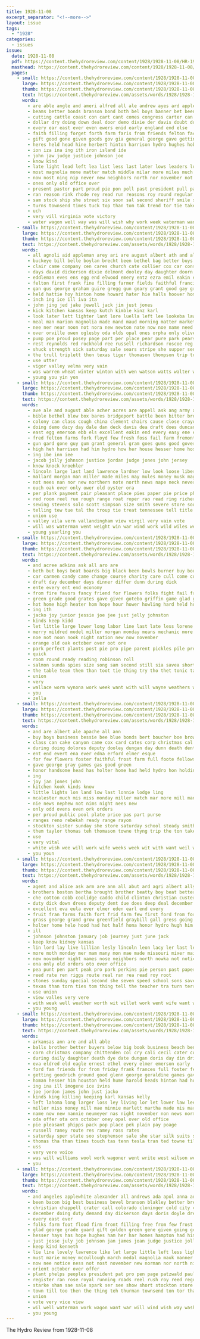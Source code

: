 ```yaml
---
title: 1928-11-08
excerpt_separator: "<!--more-->"
layout: issue
tags:
  - "1928"
categories:
  - issues
issue:
  date: 1928-11-08
  pdf: https://content.thehydroreview.com/content/1928/1928-11-08/HR-1928-11-08.pdf
  masthead: https://content.thehydroreview.com/content/1928/1928-11-08/masthead/HR-1928-11-08.jpg
  pages:
    - small: https://content.thehydroreview.com/content/1928/1928-11-08/small/HR-1928-11-08-01.jpg
      large: https://content.thehydroreview.com/content/1928/1928-11-08/large/HR-1928-11-08-01.jpg
      thumb: https://content.thehydroreview.com/content/1928/1928-11-08/thumbnails/HR-1928-11-08-01.jpg
      text: https://content.thehydroreview.com/assets/words/1928/1928-11-08/HR-1928-11-08-01.txt
      words:
        - are able angle and ameri alfred all ale andrew ayes ard appleman apache ande
        - beams better bonds branson bond both bel boys banner bet been but back basen boyles begin bill busi brought burma business bros borde bei best buys
        - cutting cattle coast con cart cant comes congress carter can court clerk chamber coy corn cumming champlin carolina caddo common crim cast county church carry chappell count cummings circle
        - dollar dry doing down deal door demo dixie der davis doubt done doyle day does duce degree
        - every ear east ever even ewers enid early england end else
        - faith filling forget forth farm faris from friends felton face frank found favor field front florida former ference firm first for fore
        - gift good gone given goods gov gia general george gave getting grown governor
        - heres held head hine herbert hinton harrison hydro hughes hobart haggard hoover has home hind holter had horse hard him hage her hume
        - ion iza ina ing ith iron island ide
        - john jaw judge justice johnson joe
        - know kind
        - late light lead left lea list less last later lows leaders loy lines longer large lawrence like long losing little lucky
        - most magnolia mone matter match middle milar more miles much many made mass men maguire money must means major mis miller marshall mohrbacher minor morning moy mauk
        - now nost ning nip never new neighbors north nor november not nations night
        - ones only old office over
        - present pastor part proud pie pon poll past president pull pas pulling pest paper parson public people plant page
        - ran reason rink rhode rey read run reasons roy round regular rood robinson rule
        - sam stock ship she street six soon sal second sheriff smile senat sewer shown safer smith sell south solid state states store sey stand station swindall san see sweep surplus schantz span send settle sider said steven special sale sed
        - turns townsend times tuck top than tom tak trend tor tie take turn toy tex them town thurs the team thing tucker tod too ted thacker texas taken
        - uch
        - very vill virginia vote victory
        - water wagon well way was will wish why work week waterman want weeks with ware wife works west while
    - small: https://content.thehydroreview.com/content/1928/1928-11-08/small/HR-1928-11-08-02.jpg
      large: https://content.thehydroreview.com/content/1928/1928-11-08/large/HR-1928-11-08-02.jpg
      thumb: https://content.thehydroreview.com/content/1928/1928-11-08/thumbnails/HR-1928-11-08-02.jpg
      text: https://content.thehydroreview.com/assets/words/1928/1928-11-08/HR-1928-11-08-02.txt
      words:
        - all agnoli aid appleman arey ari are august albert ath and alfalfa addi alsup ain ani arnold aaron
        - buckeye bill belle boylan brecht been bethel bag better buys black bet baldwin bone business butter butler born but barber bottle baby bryan bright bishop ben baugh bro bridgeport bio braly brought betting bogus brother barnes bradley bernice bertha bird bond bryon
        - clair came company cen cares church cate collier cox car constant cand craig cotton cold claude case cancer city charles creek corn can cad cottonwood chapell caddo
        - days david dickerson dixie delmont dooley day daughter doorn deer dinner din dunlap dora death doy dennis daughters
        - eddleman eves ens egg end elwood emery entz ezra emil eakin ethel ewing epperly ear elmer every even
        - felton first frank fine filling farmer fields faithful francia few friends folks frames fil fay fall from foy fost fan fred friday for
        - gan gus george graham guire gregg gun geary grant good gay grand guy gal glad grover germany gales ghering grady georg
        - held hattie hoy hinton home howard hater hie halls hoover homes had hime hamons how hazel health hee hina harri hydro hafer house hatch heidebrecht herndon hammer hamburg hae hunting hair her heir hudson hon hot herbert has
        - inch ing ice ill iva ita
        - john jing jed jake jewell jack jim just jones
        - kick kitchen kansas keep kutch kimble kinz karl
        - look later lett lighter lant lore luella left lee lookeba lawton live late last let land loomis list lowell ling lash little louise leedy
        - meal man marion magnolia made mand maud morning matter market maa mannings monday mobile milton mil maguire mash mae milk millet miss much mosier miller martin mon mande marshall mound
        - nee ner near noon not nora new newton nate now noe name need noel night needs necessary note november
        - over orville owen oglesby oda olds opal ones orpha only oliver ottinger
        - pump poe proud posey page part per place pear pure park pearson past pein pete present pie pitzer
        - rest reynolds red rockhold ree russell richardson roscoe reg route ras rates rain roy rust remedies ray res regular riley ruth ran rakin
        - shuck strength sick saturday sale sears stripe she supper send see son station staples spain small sun south stockton swan sturgill sincere stans strong suite sek shorter side sia sunday sullens special scott serge sake smith sister simpson sites school shelton street suter squirrel
        - the trull triplett thon texas tiger thomason thompson trip too tine tose thoma them tag tickel top tye tin tho tor than
        - use utter
        - vigor valley velma very vain
        - was warren wheat winter winton with wen watson watts walter weatherford warkentin wake welcome weather wit way week weddle weeks want wife will wee weathers
        - young you yin yon
    - small: https://content.thehydroreview.com/content/1928/1928-11-08/small/HR-1928-11-08-03.jpg
      large: https://content.thehydroreview.com/content/1928/1928-11-08/large/HR-1928-11-08-03.jpg
      thumb: https://content.thehydroreview.com/content/1928/1928-11-08/thumbnails/HR-1928-11-08-03.jpg
      text: https://content.thehydroreview.com/assets/words/1928/1928-11-08/HR-1928-11-08-03.txt
      words:
        - ave ale and august able acher acres are appell ask ang army abe abut aiton author ada all andrews andrew america amend
        - bible bethel blow box bares bridgeport battle been bitter brown best boll branson brought boys bay both bull better brood banner beams baltimore black business belong body barn betters brewer beckett bas boyles brush ball ballot border big bis baby but bring baldwin basket back
        - colony can class cough china clement chairs cause close crayon chose couch credit call cattle comes corn callison came cash clarity crim cotton court churches con county cal come cave candi clerk cecil cummings choice cleve card carter
        - doing demo dacy day dale dan deck davis dea draft does duncan demand dise done deep december date dry doyle down dinner drop
        - east egg emerson ebb els excellent eakin end every easy ene ery even
        - fred felton farms fork floyd few fresh foss fail farm fremont flock friday farragut fore frank first ference fost forget filling fine foy foot for forward from
        - gun gard gone guy gum grant general gram goes gums good governor gen given greeley goods game grown glad group going goad
        - high heh harrison had him hydro how her house hesser home hose honey hus hea hand hold has harriman hag hughes hoover heap horace hafer hampton head homer heart
        - ing ibe inn iee
        - jacob jolly johnson justice jordan judge jones john jersey
        - know knock kroehler
        - lincoln large last land lawrence lardner low look loose liber lister late line lily lea left lor life letter like lead lulu leather lands little
        - mallard morgan man miller made miles may mules money musk magnolia manner marshall mary merrill mine miss more miners model must mares mis much mos most mccullough mil might main mobile many mich mention
        - not nees nan nor new northern note north news nape neck never november numbers necessary
        - ouch oak over only ower old oyster ora
        - per plank payment pair pleasant place pies paper pie price phelps poland pop pump pastel private painting part pope public prairie pro people pose peace proto present prayer pretty pol pals
        - red room reel rue rough range roat roper rao read ring richert
        - sewing stevens solo scott simpson size smith severe store sour say school see sher share summer span silvers small swing senti spring stock song service sing smile states star said supper saturday shake station south step special stange start send sell swindall sack sale sad she sled strong soon springer sable sheriff seven such sam schroder sample struck sunday state senator stead sky save silence
        - telling tew tue tal the troup tie treat tennessee tell title take than then too table toe tear taken trench tae try till tom thomason toward them team tone times
        - union use
        - valley vila vern vallandingham view virgil very vain vote
        - will was waterman went weight win war wind work wild wiles weal willing while way week with west weather wart wish want williams wide winchester western won weatherford willa wil wesco wert write well wyan why
        - young yearling you
    - small: https://content.thehydroreview.com/content/1928/1928-11-08/small/HR-1928-11-08-04.jpg
      large: https://content.thehydroreview.com/content/1928/1928-11-08/large/HR-1928-11-08-04.jpg
      thumb: https://content.thehydroreview.com/content/1928/1928-11-08/thumbnails/HR-1928-11-08-04.jpg
      text: https://content.thehydroreview.com/assets/words/1928/1928-11-08/HR-1928-11-08-04.txt
      words:
        - and acree adkins ask all aro are
        - beth but boys beat boards big black been bowls burner buy boucher ball bouquet burns bet bassler blanche base box
        - car carmen candy came change course charity care cull come custer cote comes cheese coles constant company city chill can comfort
        - draft day december days dinner differ dunn during dick
        - ente every ent end economy
        - from fire favors fancy friend for flowers folks fight fail frank flower few fore field friday fuel ford
        - green grade good grates gave given gotebo griffin game glad games going gam
        - hot home high heater hom hope hour hower howling hard held hold hol has honor hes her hardware hydro hone
        - ing ith
        - jacko joy junior jessie joe jee just jelly johnston
        - kinds keep kidd
        - let little large lower long labor line last late less lorene lue like
        - merry mildred model miller morgan monday means mechanic more mer made may morning most miss mis many money market mura
        - noe not noon nook night nation new now november
        - orange old oak october over oot ore
        - park perfect plants post pie pro pipe parent pickles pile present polish
        - quick
        - room round ready reading robinson roll
        - salmon sunda spies size song sam second still sia savea short stove special such side smith shower saving stoves store score shown sunday space season son sat staples surprise
        - the table team them than toot tie thing try tho thet tonic take ten tame then takes texas
        - union
        - very
        - wallace worm wynona work week want with will wayne weathers willa wood warm win winter was went white
        - you
        - zella
    - small: https://content.thehydroreview.com/content/1928/1928-11-08/small/HR-1928-11-08-05.jpg
      large: https://content.thehydroreview.com/content/1928/1928-11-08/large/HR-1928-11-08-05.jpg
      thumb: https://content.thehydroreview.com/content/1928/1928-11-08/thumbnails/HR-1928-11-08-05.jpg
      text: https://content.thehydroreview.com/assets/words/1928/1928-11-08/HR-1928-11-08-05.txt
      words:
        - and are albert ale apache all ann
        - buy boys business bessie bee blue bonds bert boucher boe browne body bassler burns bertha
        - class can cake canyon came cox card cates corp christmas cal city church cook
        - during doing dolores deputy dooley dungan day dunn death dent days
        - ent end evert ena ever edna erford elmer esque
        - for few flowers foster faithful frost farm full foote fellows fay fruit frank fisher from friends
        - gave george gray games gas good green
        - honor handsome head has holter home had held hydro hon holding her hamilton husband
        - ing
        - joy jan jones john
        - kitchen kook kinds know
        - little lights lon land low last lonnie lodge ling
        - mcalester much mis miss monday miller match mar more mill man most murphy made
        - nie news nephew not nims night nees new
        - only odd ovens oven ork orders
        - per proud public pool plate price pas part purse
        - ranges reno rebekah ready range rayon
        - stockton sister sunday she store saturday school steady smith set silver sur stove stoves springs see sale selling soon safe style sallie steel service six
        - them taylor thomas teh thomason towne thyng trip the ton take tak
        - use
        - very vital
        - white wish wee will work wife weeks week wit with want weil weiner weatherford worlds was
        - you youn
    - small: https://content.thehydroreview.com/content/1928/1928-11-08/small/HR-1928-11-08-06.jpg
      large: https://content.thehydroreview.com/content/1928/1928-11-08/large/HR-1928-11-08-06.jpg
      thumb: https://content.thehydroreview.com/content/1928/1928-11-08/thumbnails/HR-1928-11-08-06.jpg
      text: https://content.thehydroreview.com/assets/words/1928/1928-11-08/HR-1928-11-08-06.txt
      words:
        - agent and alice ask arm are ann all abut ard agri albert ally
        - brothers boston bertha brought brother beatty boy beat better back beaver best boys bua booze block been blank blad bushong beams body buy bring bot blood boughton bond blue below burnett born but ben bowels barber
        - che cotton cobb coolidge caddo child clinton christian custer chester cold cause come credit cost constant cheap chronic county christ college cake christmas cheers con citizen champlin car
        - duty dick down drees deputy dent due does deep deal december der dry doctor during doubt daily dress date daughter day death
        - excellent eva eula ever elmer eden earl end every
        - fruit fran farms faith fort frid farm few first ford from for francis forget fight fine flesh fought free frank
        - grass george grand grow greenfield graybill gall gress going games gries gam gas gotebo good game glad getting
        - holter home helo hood had hot half homa honor hydro hugh him handle hines heart her how held has husbands hes
        - ill
        - johnson johnston january job journey just june jack
        - keep know kidney kansas
        - lin lord lay live lillian lesly lincoln leon lacy ler last let life lone line latter
        - more moth monday mer mam many mon mae made missouri mixer main most min maxi miss minors method minn mountain must mas million mary may morning
        - new november night names nose neighbors north nowka not notice nas now
        - ona only old orders oto over office
        - pea punt pen part peak pro park perkins pie person past paper pany prosper points
        - reed rate ren riggs route real ran rea read roy root
        - stones sunday special second she seven speed school sons save supper sale state slow set saturday sum season said selling sao september six son saw soon still service sandlin sherman star stay station say sand sis see simmons store skedee story score
        - texas than torn ties tom thing tell the teacher tra turn terral travis trip team track town tucker them tate take times thomason tyler
        - use union
        - view valles very vere
        - with weak well weather worth wit willet work went wife want watch was weeks worlds while won win weatherford will
        - you young
    - small: https://content.thehydroreview.com/content/1928/1928-11-08/small/HR-1928-11-08-07.jpg
      large: https://content.thehydroreview.com/content/1928/1928-11-08/large/HR-1928-11-08-07.jpg
      thumb: https://content.thehydroreview.com/content/1928/1928-11-08/thumbnails/HR-1928-11-08-07.jpg
      text: https://content.thehydroreview.com/assets/words/1928/1928-11-08/HR-1928-11-08-07.txt
      words:
        - arkansas ann are and all able
        - balls brother better buyers below big book business beach ben bart burkhalter bill bell bradley been bel bandy beers bigger blakley back ballew
        - corn christmas company chittenden col cry cali cecil cater con charley cope call courts colony city cleveland come cody cooper cough claude comes collier car
        - during daily daughter death dye date dungan doris day din drilling dinner doing daugherty
        - eva eldred eld eagle ernest ethel every elmer emerson early
        - ford fam friends for from friday frank frances full foster felton
        - getting goodrich ground good glenn george geraldine games gave guest grain geary
        - homan hesser him houston held hume harold heads hinton had homa hie heart has home honor henke hydro ham harper hafer helen her hugh
        - ing ina ill imogene ice ivins
        - joe jordon james john just jacko
        - kinds king killing keeping karl kansas kelly
        - left lahoma long larger loss ley living lor let lower law lee low large laude luella
        - miller miss money mill mae minnie marlett martha made mis marshall mens morgan man mer monday may
        - name now new nannie neumeyer nas night november non news norman not
        - oda offer ota orn october oney opal over old office
        - pie pleasant phipps pack pop place pek plain pay poage
        - russell raney route res ramey ross rates
        - saturday sper state soo stephenson sale she star silk suits start sell susie season sunday show scott son sat store sales standard supper smith sees spring seed school sid stockton service
        - thomas tha than times touch tas tenn tesla tran ted towne tilford the thom
        - uss
        - very vere voice
        - was will williams wool work wagoner went write west wilson week with worley wish wide won wes weatherford well
        - you
    - small: https://content.thehydroreview.com/content/1928/1928-11-08/small/HR-1928-11-08-08.jpg
      large: https://content.thehydroreview.com/content/1928/1928-11-08/large/HR-1928-11-08-08.jpg
      thumb: https://content.thehydroreview.com/content/1928/1928-11-08/thumbnails/HR-1928-11-08-08.jpg
      text: https://content.thehydroreview.com/assets/words/1928/1928-11-08/HR-1928-11-08-08.txt
      words:
        - and angeles applewhite alexander all andrews ada apol anna adkins are
        - been bacon big best business bevel branson blakley better bread browne bute born barber beg ber beckett barn brothers bring boyles blake
        - christian chappell crater call colorado cloninger cold city carter christmas canna come church cost chamber child callison can county court clerk cast civil came crawford congress cheap champlin card cooper cullison crim
        - december doing duty demand day dickerson days doris doyle drews
        - every east ever
        - folks farm foot flood firm front filling free from few frost fire fariss forth frank first fail for floyd french
        - glad george grade guard gift golden green gene given going gold good
        - hesser hays has hope hughes ham her har homes hampton had him house hand harrison harl hoover hydro holter
        - just jesse july job johnson jan james joan judge justice jolly johnston
        - keep kind kenneth
        - lie line lovely lawrence like let large little left less light loss labor life lunch list lot len los last livingston
        - must marie money mccullough march medal magnolia mauk manner margaret most mura martha morgan mildred marshall metro miss more many mohrbacher miller man mustard
        - now nee notice ness not nost november new norman nor north night nation
        - orient october over offer
        - plant phelps peoples president pat pro pen page patzwald pauline park pieper platte people pound part parr public plenty plate
        - register ran rose royal running roads reel rush roy reed regular
        - starke shan sae sale spark ser see show short stockton store spring summers sheriff stock streets save state smith size scarth special sample standard sneed smart states starring snyders sleep salt stores seems she second station square saturday shape stevens such son swindall settle
        - town till too then the thing teh thurman townsend ton tor than telling taft talk them
        - union
        - vote very vice view
        - wil well waterman work wagon want war will wind wish way washington with weeks week was winter watch wilson ware wheat went
        - you young
---
```


The Hydro Review from 1928-11-08

<!--more-->

